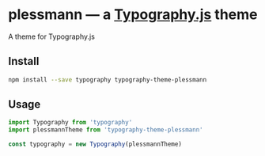 # plessmann — a <a href='https://github.com/KyleAMathews/typography.js'>Typography.js</a> theme

A theme for Typography.js

## Install

```bash
npm install --save typography typography-theme-plessmann
```

## Usage
```javascript
import Typography from 'typography'
import plessmannTheme from 'typography-theme-plessmann'

const typography = new Typography(plessmannTheme)
```